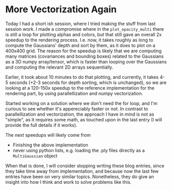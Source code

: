 # More Vectorization Again
Today I had a short ish session, where I tried making the stuff from last session work. 
I made a compromise where in the `plot_opacity_multi` there is still a loop for plotting alphas and colors, but that still gave an overall 2x speedup to the rendering process. 
I.e. now, it takes roughly as long to compute the Gaussians' depth and sort by them, as it does to plot on a 400x400 grid.
The reason for the speedup is likely that we are computing many matrices (covariances and bounding boxes) related to the Gaussians as a 3D numpy array/tensor, which is faster than looping over the Gaussians and computing the relevant 2D arrays sequentially.

Earlier, it took about 10 minutes to do that plotting, and currently, it takes 4-5 seconds (+2-3 seconds for depth sorting, which is unchanged), so we are looking at a 120-150x speedup to the reference implementation for the rendering part, by using parallellization and numpy vectorization.

Started working on a solution where we don't need the for loop, and I'm curious to see whether it's appereciably faster or not. 
In contrast to parallellization and vectorization, the approach I have in mind is not as "simple", as it requires some math, as touched upon in the last entry (I will provide the full details if it works).

The next speedups will likely come from
- Finishing the above implementation
- never using python lists, e.g. loading the .ply files directly as a `MultiGaussian` object

When that is done, I will consider stopping writing these blog entries, since they take time away from implementation, and because now the last few entries have been on very similar topics.
Nonetheless, they do give an insight into how I think and work to solve problems like this.
